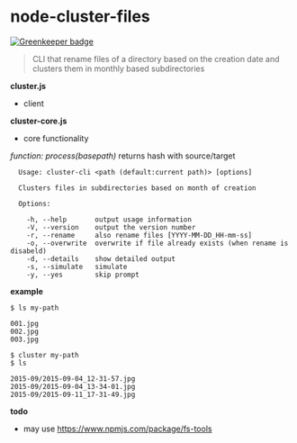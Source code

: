node-cluster-files
======================

[![Greenkeeper badge](https://badges.greenkeeper.io/solygen/node-cluster-files.svg)](https://greenkeeper.io/)

> CLI that rename files of a directory based on the creation date and clusters them in monthly based subdirectories

__cluster.js__
- client

__cluster-core.js__
- core functionality

_function: process(basepath)_
returns hash with source/target

```
  Usage: cluster-cli <path (default:current path)> [options]

  Clusters files in subdirectories based on month of creation

  Options:

    -h, --help       output usage information
    -V, --version    output the version number
    -r, --rename     also rename files [YYYY-MM-DD_HH-mm-ss]
    -o, --overwrite  overwrite if file already exists (when rename is disabeld)
    -d, --details    show detailed output
    -s, --simulate   simulate
    -y, --yes        skip prompt
```


__example__
```
$ ls my-path

001.jpg
002.jpg
003.jpg

$ cluster my-path
$ ls

2015-09/2015-09-04_12-31-57.jpg
2015-09/2015-09-04_13-34-01.jpg
2015-09/2015-09-11_17-31-49.jpg
```


__todo__
- may use https://www.npmjs.com/package/fs-tools

